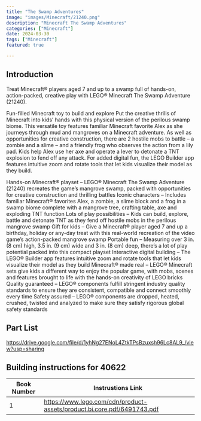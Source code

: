 ```yaml
---
title: "The Swamp Adventures"
image: "images/Minecraft/21240.png"
description: "Minecraft The Swamp Adventures"
categories: ["Minecraft"]
date: 2024-03-30
tags: ["Minecraft"]
featured: true

---
```

## Introduction

Treat Minecraft® players aged 7 and up to a swamp full of hands-on, action-packed, creative play with LEGO® Minecraft The Swamp Adventure (21240).

Fun-filled Minecraft toy to build and explore
Put the creative thrills of Minecraft into kids’ hands with this physical version of the perilous swamp biome. This versatile toy features familiar Minecraft favorite Alex as she journeys through mud and mangroves on a Minecraft adventure. As well as opportunities for creative construction, there are 2 hostile mobs to battle – a zombie and a slime – and a friendly frog who observes the action from a lily pad. Kids help Alex use her axe and operate a lever to detonate a TNT explosion to fend off any attack. For added digital fun, the LEGO Builder app features intuitive zoom and rotate tools that let kids visualize their model as they build.

Hands-on Minecraft® playset – LEGO® Minecraft The Swamp Adventure (21240) recreates the game’s mangrove swamp, packed with opportunities for creative construction and thrilling battles
Iconic characters – Includes familiar Minecraft® favorites Alex, a zombie, a slime block and a frog in a swamp biome complete with a mangrove tree, crafting table, axe and exploding TNT function
Lots of play possibilities – Kids can build, explore, battle and detonate TNT as they fend off hostile mobs in the perilous mangrove swamp
Gift for kids – Give a Minecraft® player aged 7 and up a birthday, holiday or any-day treat with this real-world recreation of the video game’s action-packed mangrove swamp
Portable fun – Measuring over 3 in. (8 cm) high, 3.5 in. (9 cm) wide and 3 in. (8 cm) deep, there’s a lot of play potential packed into this compact playset
Interactive digital building – The LEGO® Builder app features intuitive zoom and rotate tools that let kids visualize their model as they build
Minecraft® made real – LEGO® Minecraft sets give kids a different way to enjoy the popular game, with mobs, scenes and features brought to life with the hands-on creativity of LEGO bricks
Quality guaranteed – LEGO® components fulfill stringent industry quality standards to ensure they are consistent, compatible and connect smoothly every time
Safety assured – LEGO® components are dropped, heated, crushed, twisted and analyzed to make sure they satisfy rigorous global safety standards

## Part List


https://drive.google.com/file/d/1yhNg27ENoL4ZtkTPsBzuxsh96Lc8AL9_/view?usp=sharing

## Building instructions for 40622

| Book Number | Instrustions Link |
|-------------|-------------------|
| 1           | https://www.lego.com/cdn/product-assets/product.bi.core.pdf/6491743.pdf |
